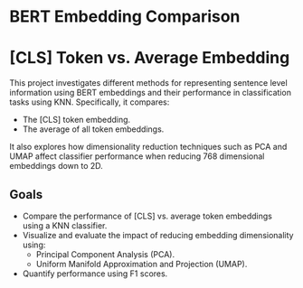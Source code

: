 # BERT Embedding Comparison 
# [CLS] Token vs. Average Embedding

This project investigates different methods for representing sentence level information using BERT embeddings and their performance in classification tasks using KNN. Specifically, it compares:

- The [CLS] token embedding.
- The average of all token embeddings.

It also explores how dimensionality reduction techniques such as PCA and UMAP affect classifier performance when reducing 768 dimensional embeddings down to 2D.

## Goals

- Compare the performance of [CLS] vs. average token embeddings using a KNN classifier.
- Visualize and evaluate the impact of reducing embedding dimensionality using:
  - Principal Component Analysis (PCA).
  - Uniform Manifold Approximation and Projection (UMAP).
- Quantify performance using F1 scores.

